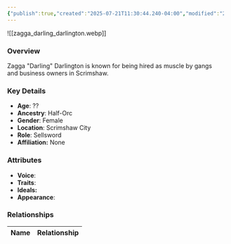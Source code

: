 ```yaml
---
{"publish":true,"created":"2025-07-21T11:30:44.240-04:00","modified":"2025-07-27T17:21:11.104-04:00","published":"2025-07-27T17:21:11.104-04:00","cssclasses":"","Age":"??","Ancestry":"Half-Orc","Gender":"Female","Location":["Scrimshaw City"],"Role":["Sellsword"],"Affiliation":["None"],"Appearances":["[[00 -The High Rollers Campaign-]]"]}
---
```



![[zagga_darling_darlington.webp]]

### Overview
Zagga "Darling" Darlington is known for being hired as muscle by gangs and business owners in Scrimshaw.

### Key Details
- **Age**: ??
- **Ancestry**: Half-Orc
- **Gender**: Female
- **Location**: Scrimshaw City
- **Role**: Sellsword
- **Affiliation:** None

### Attributes
- **Voice**: 
- **Traits**: 
- **Ideals:** 
- **Appearance**:

### Relationships

| Name  | Relationship |
| ----- | ------------ |
